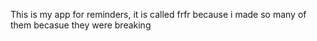 This is my app for reminders, it is called frfr because i made so many of them becasue they were breaking
